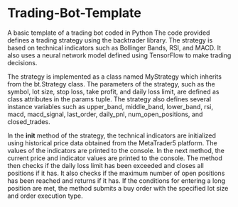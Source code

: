 # Trading-Bot-Template
A basic template of a trading bot coded in Python
The code provided defines a trading strategy using the backtrader library. The strategy is based on technical indicators such as Bollinger Bands, RSI, and MACD. It also uses a neural network model defined using TensorFlow to make trading decisions.

The strategy is implemented as a class named MyStrategy which inherits from the bt.Strategy class. The parameters of the strategy, such as the symbol, lot size, stop loss, take profit, and daily loss limit, are defined as class attributes in the params tuple. The strategy also defines several instance variables such as upper_band, middle_band, lower_band, rsi, macd, macd_signal, last_order, daily_pnl, num_open_positions, and closed_trades.

In the __init__ method of the strategy, the technical indicators are initialized using historical price data obtained from the MetaTrader5 platform. The values of the indicators are printed to the console. In the next method, the current price and indicator values are printed to the console. The method then checks if the daily loss limit has been exceeded and closes all positions if it has. It also checks if the maximum number of open positions has been reached and returns if it has. If the conditions for entering a long position are met, the method submits a buy order with the specified lot size and order execution type.
